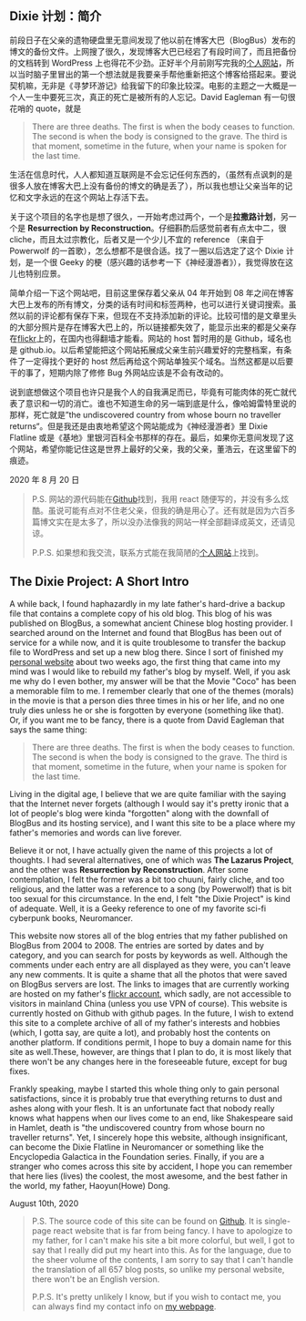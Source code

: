 ## Dixie 计划：简介

前段日子在父亲的遗物硬盘里无意间发现了他以前在博客大巴（BlogBus）发布的博文的备份文件。上网搜了很久，发现博客大巴已经宕了有段时间了，而且把备份的文档转到 WordPress 上也得花不少劲。正好半个月前刚写完我的[个人网站](ss16118.github.io/siyuans-hub/)，所以当时脑子里冒出的第一个想法就是我要亲手帮他重新把这个博客给搭起来。要说契机嘛，无非是《寻梦环游记》给我留下的印象比较深。电影的主题之一大概是一个人一生中要死三次，真正的死亡是被所有的人忘记。David Eagleman 有一句很花哨的 quote，就是

> There are three deaths. The first is when the body ceases to function. The second is when the body is consigned to the grave. The third is that moment, sometime in the future, when your name is spoken for the last time.

生活在信息时代，人人都知道互联网是不会忘记任何东西的，（虽然有点讽刺的是很多人放在博客大巴上没有备份的博文的确是丢了），所以我也想让父亲当年的记忆和文字永远的在这个网站上存活下去。

关于这个项目的名字也是想了很久，一开始考虑过两个，一个是**拉撒路计划**，另一个是 **Resurrection by Reconstruction**。仔细斟酌后感觉前者有点太中二，很 cliche，而且太过宗教化，后者又是一个少儿不宜的 reference （来自于 Powerwolf 的一首歌），怎么想都不是很合适。找了一圈以后选定了这个 Dixie 计划，是一个很 Geeky 的梗（感兴趣的话参考一下《神经漫游者》），我觉得放在这儿也特别应景。

简单介绍一下这个网站吧，目前这里保存着父亲从 04 年开始到 08 年之间在博客大巴上发布的所有博文，分类的话有时间和标签两种，也可以进行关键词搜索。虽然以前的评论都有保存下来，但现在不支持添加新的评论。比较可惜的是文章里头的大部分照片是存在博客大巴上的，所以链接都失效了，能显示出来的都是父亲存在[flickr](https://www.flickr.com/photos/34753848@N00/)上的，在国内也得翻墙才能看。网站的 host 暂时用的是 Github，域名也是 github.io。以后希望能把这个网站拓展成父亲生前兴趣爱好的完整档案，有条件了一定得找个更好的 host 然后再给这个网站单独买个域名。当然这都是以后要干的事了，短期内除了修修 Bug 外网站应该是不会有改动的。

说到底想做这个项目也许只是我个人的自我满足而已，毕竟有可能肉体的死亡就代表了意识和一切的消亡。谁也不知道生命的另一端到底是什么，像哈姆雷特里说的那样，死亡就是”the undiscovered country from whose bourn no traveller returns“。但是我还是由衷地希望这个网站能成为《神经漫游者》里 Dixie Flatline 或是《基地》里银河百科全书那样的存在。最后，如果你无意间发现了这个网站，希望你能记住这是世界上最好的父亲，我的父亲，董浩云，在这里留下的痕迹。

2020 年 8 月 20 日

> P.S. 网站的源代码能在[Github](https://github.com/ss16118/the-dixie-project)找到，我用 react 随便写的，并没有多么炫酷。虽说可能有点对不住老父亲，但我的确是用心了。还有就是因为六百多篇博文实在是太多了，所以没办法像我的网站一样全部翻译成英文，还请见谅。
>
> P.P.S. 如果想和我交流，联系方式能在我简陋的[个人网站](ss16118.github.io/siyuans-hub/)上找到。

## The Dixie Project: A Short Intro

A while back, I found haphazardly in my late father's hard-drive a backup file that contains a complete copy of his old blog. This blog of his was published on BlogBus, a somewhat ancient Chinese blog hosting provider. I searched around on the Internet and found that BlogBus has been out of service for a while now, and it is quite troublesome to transfer the backup file to WordPress and set up a new blog there. Since I sort of finished my [personal website](ss16118.github.io/siyuans-hub/) about two weeks ago, the first thing that came into my mind was I would like to rebuild my father's blog by myself. Well, if you ask me why do I even bother, my answer will be that the Movie "Coco" has been a memorable film to me. I remember clearly that one of the themes (morals) in the movie is that a person dies three times in his or her life, and no one truly dies unless he or she is forgotten by everyone (something like that). Or, if you want me to be fancy, there is a quote from David Eagleman that says the same thing:

> There are three deaths. The first is when the body ceases to function. The second is when the body is consigned to the grave. The third is that moment, sometime in the future, when your name is spoken for the last time.

Living in the digital age, I believe that we are quite familiar with the saying that the Internet never forgets (although I would say it's pretty ironic that a lot of people's blog were kinda "forgotten" along with the downfall of BlogBus and its hosting service), and I want this site to be a place where my father's memories and words can live forever.

Believe it or not, I have actually given the name of this projects a lot of thoughts. I had several alternatives, one of which was **The Lazarus Project**, and the other was **Resurrection by Reconstruction**. After some contemplation, I felt the former was a bit too chuuni, fairly cliche, and too religious, and the latter was a reference to a song (by Powerwolf) that is bit too sexual for this circumstance. In the end, I felt "the Dixie Project" is kind of adequate. Well, it is a Geeky reference to one of my favorite sci-fi cyberpunk books, Neuromancer.

This website now stores all of the blog entries that my father published on BlogBus from 2004 to 2008. The entries are sorted by dates and by category, and you can search for posts by keywords as well. Although the comments under each entry are all displayed as they were, you can't leave any new comments. It is quite a shame that all the photos that were saved on BlogBus servers are lost. The links to images that are currently working are hosted on my father's [flickr account](https://www.flickr.com/photos/34753848@N00/), which sadly, are not accessible to visitors in mainland China (unless you use VPN of course). This website is currently hosted on Github with github pages. In the future, I wish to extend this site to a complete archive of all of my father's interests and hobbies (which, I gotta say, are quite a lot), and probably host the contents on another platform. If conditions permit, I hope to buy a domain name for this site as well.These, however, are things that I plan to do, it is most likely that there won't be any changes here in the foreseeable future, except for bug fixes.

Frankly speaking, maybe I started this whole thing only to gain personal satisfactions, since it is probably true that everything returns to dust and ashes along with your flesh. It is an unfortunate fact that nobody really knows what happens when our lives come to an end, like Shakespeare said in Hamlet, death is "the undiscovered country from whose bourn no traveller returns". Yet, I sincerely hope this website, although insignificant, can become the Dixie Flatline in Neuromancer or something like the Encyclopedia Galactica in the Foundation series. Finally, if you are a stranger who comes across this site by accident, I hope you can remember that here lies (lives) the coolest, the most awesome, and the best father in the world, my father, Haoyun(Howe) Dong.

August 10th, 2020

> P.S. The source code of this site can be found on [Github](https://github.com/ss16118/the-dixie-project). It is single-page react website that is far from being fancy. I have to apologize to my father, for I can't make his site a bit more colorful, but well, I got to say that I really did put my heart into this. As for the language, due to the sheer volume of the contents, I am sorry to say that I can't handle the translation of all 657 blog posts, so unlike my personal website, there won't be an English version.
>
> P.P.S. It's pretty unlikely I know, but if you wish to contact me, you can always find my contact info on [my webpage](ss16118.github.io/siyuans-hub/).
